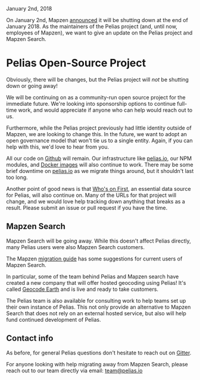 January 2nd, 2018

On January 2nd, Mapzen [announced](https://mapzen.com/blog/shutdown/) it will be shutting down at the end of January 2018. As the maintainers of the Pelias project (and, until now, employees of Mapzen), we want to give an update on the Pelias project and Mapzen Search.

# Pelias Open-Source Project

Obviously, there will be changes, but the Pelias project will _not_ be shutting down or going away!

We will be continuing on as a community-run open source project for the immediate future. We're looking into sponsorship options to continue full-time work, and would appreciate if anyone who can help would reach out to us.

Furthermore, while the Pelias project previously had little identity outside of Mapzen, we are looking to change this. In the future, we want to adopt an open governance model that won't tie us to a single entity. Again, if you can help with this, we'd love to hear from you.

All our code on [Github](https://github.com/pelias) will remain. Our infrastructure like [pelias.io](http://pelias.io/), our NPM modules, and [Docker images](https://github.com/pelias/dockerfiles) will also continue to work. There may be some brief downtime on [pelias.io](http://pelias.io) as we migrate things around, but it shouldn't last too long.

Another point of good news is that [Who's on First](https://www.whosonfirst.org/blog/2018/01/02/chapter-two/), an essential data source for Pelias, will also continue on. Many of the URLs for that project will change, and we would love help tracking down anything that breaks as a result. Please submit an issue or pull request if you have the time.

## Mapzen Search
Mapzen Search will be going away. While this doesn't affect Pelias directly, many Pelias users were also Mapzen Search customers.

The Mapzen [migration guide](https://mapzen.com/blog/migration/) has some suggestions for current users of Mapzen Search.

In particular, some of the team behind Pelias and Mapzen search have created a new company that will offer hosted geocoding using Pelias! It's called [Geocode Earth](https://geocode.earth) and is live and ready to take customers.

The Pelias team is also available for consulting work to help teams set up their own instance of Pelias. This not only provide an alternative to Mapzen Search that does not rely on an external hosted service, but also will help fund continued development of Pelias.


## Contact info

As before, for general Pelias questions don't hesitate to reach out on [Gitter](https://gitter.im/pelias/home).

For anyone looking with help migrating away from Mapzen Search, please reach out to our team directly via email: team@pelias.io
